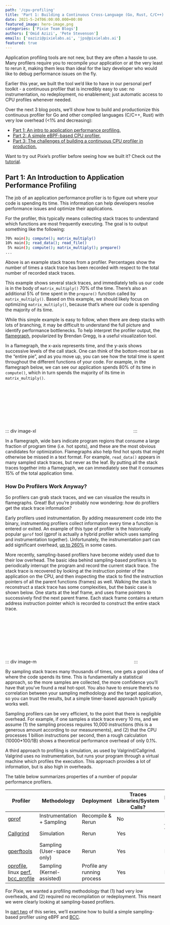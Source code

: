 ```yaml
---
path: '/cpu-profiling'
title: 'Part 1: Building a Continuous Cross-Language (Go, Rust, C/C++) Profiler'
date: 2021-5-24T06:00:00.000+00:00
featured_image: hero-image.png
categories: ['Pixie Team Blogs']
authors: ['Omid Azizi', 'Pete Stevenson']
emails: ['oazizi@pixielabs.ai', 'jps@pixielabs.ai']
featured: true
---
```


Application profiling tools are not new, but they are often a hassle to use. Many profilers require you to recompile your application or at the very least to rerun it, making them less than ideal for the lazy developer who would like to debug performance issues on the fly.

Earlier this year, we built the tool we’d like to have in our personal perf toolkit - a continuous profiler that is incredibly easy to use: no instrumentation, no redeployment, no enablement; just automatic access to CPU profiles whenever needed.

Over the next 3 blog posts, we’ll show how to build and productionize this continuous profiler for Go and other compiled languages (C/C++, Rust) with very low overhead (<1% and decreasing):

- [Part 1: An intro to application performance profiling.](/cpu-profiling/#part-1:-an-introduction-to-application-performance-profiling)
- [Part 2: A simple eBPF-based CPU profiler.](/cpu-profiling-2)
- [Part 3: The challenges of building a continuous CPU profiler in production.](/cpu-profiling-3)

Want to try out Pixie’s profiler before seeing how we built it? Check out the [tutorial](https://docs.px.dev/tutorials/profiler).

## Part 1: An Introduction to Application Performance Profiling

The job of an application performance profiler is to figure out where your code is spending its time. This information can help developers resolve performance issues and optimize their applications.

For the profiler, this typically means collecting stack traces to understand which functions are most frequently executing. The goal is to output something like the following:

```bash
70% main(); compute(); matrix_multiply()
10% main(); read_data(); read_file()
 5% main(); compute(); matrix_multiply(); prepare()
...
```

Above is an example stack traces from a profiler. Percentages show the number of times a stack trace has been recorded with respect to the total number of recorded stack traces.

This example shows several stack traces, and immediately tells us our code is in the body of `matrix_multiply()` 70% of the time. There’s also an additional 5% of time spent in the `prepare()` function called by `matrix_multiply()`. Based on this example, we should likely focus on optimizing `matrix_multiply()`, because that’s where our code is spending the majority of its time.

While this simple example is easy to follow, when there are deep stacks with lots of branching, it may be difficult to understand the full picture and identify performance bottlenecks. To help interpret the profiler output, the [flamegraph](http://www.brendangregg.com/flamegraphs.html), popularized by Brendan Gregg, is a useful visualization tool.

In a flamegraph, the x-axis represents time, and the y-axis shows successive levels of the call stack. One can think of the bottom-most bar as the “entire pie”, and as you move up, you can see how the total time is spent throughout the different functions of your code. For example, in the flamegraph below, we can see our application spends 80% of its time in `compute()`, which in turn spends the majority of its time in `matrix_multiply()`.

::: div image-xl
<svg title="Example flamegraph. All percentages are relative to the total number of samples (i.e. relative to main)" src='flamegraph.png' />
:::

In a flamegraph, wide bars indicate program regions that consume a large fraction of program time (i.e. hot spots), and these are the most obvious candidates for optimization. Flamegraphs also help find hot spots that might otherwise be missed in a text format. For example, `read_data()` appears in many sampled stack traces, but never as the leaf. By putting all the stack traces together into a flamegraph, we can immediately see that it consumes 15% of the total application time.

### How Do Profilers Work Anyway?

So profilers can grab stack traces, and we can visualize the results in flamegraphs. Great! But you’re probably now wondering: *how* do profilers get the stack trace information?

Early profilers used instrumentation. By adding measurement code into the binary, instrumenting profilers collect information every time a function is entered or exited. An example of this type of profiler is the historically popular `gprof` tool (gprof is actually a hybrid profiler which uses sampling and instrumentation together). Unfortunately, the instrumentation part can add significant overhead, [up to 260%](https://www.researchgate.net/publication/221235356_Low-overhead_call_path_profiling_of_unmodified_optimized_code) in some cases.

More recently, sampling-based profilers have become widely used due to their low overhead. The basic idea behind sampling-based profilers is to periodically interrupt the program and record the current stack trace. The stack trace is recovered by looking at the instruction pointer of the application on the CPU, and then inspecting the stack to find the instruction pointers of all the parent functions (frames) as well. Walking the stack to reconstruct a stack trace has some complexities, but the basic case is shown below. One starts at the leaf frame, and uses frame pointers to successively find the next parent frame. Each stack frame contains a return address instruction pointer which is recorded to construct the entire stack trace.

::: div image-m
<svg title="A program’s call stack. Frame pointers can be used to walk the stack and record the return addresses to generate a stack trace." src='callstack.png' />
:::

By sampling stack traces many thousands of times, one gets a good idea of where the code spends its time. This is fundamentally a statistical approach, so the more samples are collected, the more confidence you’ll have that you’ve found a real hot-spot. You also have to ensure there’s no correlation between your sampling methodology and the target application, so you can trust the results, but a simple timer-based approach typically works well.

Sampling profilers can be very efficient, to the point that there is negligible overhead. For example, if one samples a stack trace every 10 ms, and we assume (1) the sampling process requires 10,000 instructions (this is a generous amount according to our measurements), and (2) that the CPU processes 1 billion instructions per second, then a rough calculation (10000*100/1B) shows a theoretical performance overhead of only 0.1%.

A third approach to profiling is simulation, as used by Valgrind/Callgrind. Valgrind uses no instrumentation, but runs your program through a virtual machine which profiles the execution. This approach provides a lot of information, but is also high in overheads.

The table below summarizes properties of a number of popular performance profilers.

| Profiler | Methodology | Deployment | Traces Libraries/System Calls? | Performance Overhead
| --- | --- | --- | --- | --- |
| [gprof](https://sourceware.org/binutils/docs/gprof/) | Instrumentation + Sampling | Recompile & Rerun | No | High (up to [260%](https://www.researchgate.net/publication/221235356_Low-overhead_call_path_profiling_of_unmodified_optimized_code)) |
| [Callgrind](https://valgrind.org/docs/manual/cl-manual.html) | Simulation | Rerun | Yes | Very High ([>400%](https://www.cs.cmu.edu/afs/cs.cmu.edu/project/cmt-40/Nice/RuleRefinement/bin/valgrind-3.2.0/docs/html/cl-manual.html)) |
| [gperftools](https://github.com/gperftools/gperftools) | Sampling (User-space only) | Rerun | Yes | Low |
| [oprofile](https://oprofile.sourceforge.io/about/), linux [perf](https://github.com/torvalds/linux/tree/master/tools/perf), [bcc_profile](https://github.com/iovisor/bcc/blob/master/tools/profile.py) | Sampling (Kernel-assisted) | Profile any running process | Yes | Low |

For Pixie, we wanted a profiling methodology that (1) had very low overheads, and (2) required no recompilation or redeployment. This meant we were clearly looking at sampling-based profilers.

In [part two](/cpu-profiling-2) of this series, we’ll examine how to build a simple sampling-based profiler using eBPF and [BCC](https://github.com/iovisor/bcc/).

